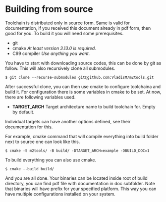 # Building from source

Toolchain is distributed only in source form. Same is valid for documentation,
if you received this document already in pdf form, then good for you. To build
it you will need some prerequisites.

 * git
 * cmake *At least version 3.13.0 is required.*
 * C99 compiler *Use anything you want.*

You have to start with downloading source codes, this can be done by git as
follow. This will also recursively clone all submodules.

```
$ git clone --recurse-submodules git@github.com:VladisM/m2tools.git
```

After successful clone, you can then use cmake to configure toolchaina and build
it. For configuration there is some variables in cmake to be set. At now, there
are following variables used.

 * **TARGET_ARCH** Target architecture name to build toolchain for. Empty by
 default.

Individual targets can have another options defined, see their documentation
for this.

For example, cmake command that will compile everything into build folder next
to source one can look like this.

```
$ cmake -S m2tools/ -B build/ -DTARGET_ARCH=example -DBUILD_DOC=1
```

To build everything you can also use cmake.

```
$ cmake --build build/
```

And you are all done. Your binaries can be located inside root of build
directory, you can find pdf file with documentation in doc subfolder. Note
that binaries will have prefix for your specified platform. This way you
can have multiple configurations installed on your system.
